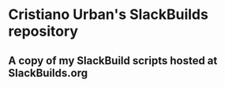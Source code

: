 # Cristiano Urban's SlackBuilds repository

## A copy of my SlackBuild scripts hosted at SlackBuilds.org
